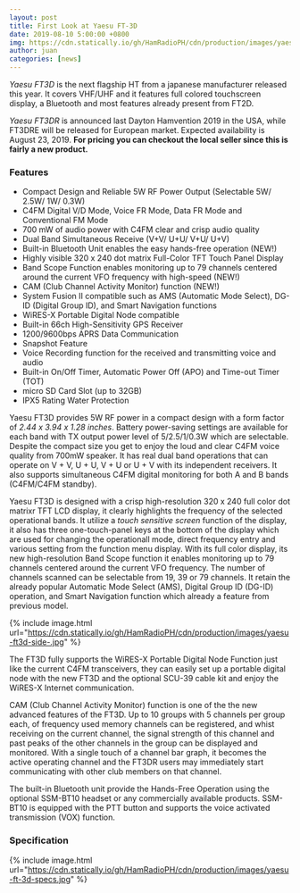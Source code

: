 ```yaml
---
layout: post
title: First Look at Yaesu FT-3D
date: 2019-08-10 5:00:00 +0800
img: https://cdn.statically.io/gh/HamRadioPH/cdn/production/images/yaesu-ft-3d.jpg
author: juan
categories: [news]
---
```


*Yaesu FT3D* is the next flagship HT from a japanese manufacturer released this year. It covers VHF/UHF and it features full colored touchscreen display, a Bluetooth and most features already present from FT2D.

*Yaesu FT3DR* is announced last Dayton Hamvention 2019 in the USA, while FT3DRE will be released for European market. Expected availability is August 23, 2019. **For pricing you can checkout the local seller since this is fairly a new product.**

### Features

- Compact Design and Reliable 5W RF Power Output (Selectable 5W/ 2.5W/ 1W/ 0.3W)
- C4FM Digital V/D Mode, Voice FR Mode, Data FR Mode and Conventional FM Mode
- 700 mW of audio power with C4FM clear and crisp audio quality
- Dual Band Simultaneous Receive (V+V/ U+U/ V+U/ U+V)
- Built-in Bluetooth Unit enables the easy hands-free operation (NEW!)
- Highly visible 320 x 240 dot matrix Full-Color TFT Touch Panel Display
- Band Scope Function enables monitoring up to 79 channels centered around the current VFO frequency with high-speed (NEW!)
- CAM (Club Channel Activity Monitor) function (NEW!)
- System Fusion II compatible such as AMS (Automatic Mode Select), DG-ID (Digital Group ID), and Smart Navigation functions
- WiRES-X Portable Digital Node compatible
- Built-in 66ch High-Sensitivity GPS Receiver
- 1200/9600bps APRS Data Communication
- Snapshot Feature
- Voice Recording function for the received and transmitting voice and audio
- Built-in On/Off Timer, Automatic Power Off (APO) and Time-out Timer (TOT)
- micro SD Card Slot (up to 32GB)
- IPX5 Rating Water Protection


Yaesu FT3D provides 5W RF power in a compact design with a form factor of *2.44 x 3.94 x 1.28 inches*. Battery power-saving settings are available for each band with TX output power level  of 5/2.5/1/0.3W which are selectable. Despite the compact size you get to enjoy the loud and clear C4FM voice quality from 700mW speaker. It has real dual band operations  that can operate on V + V, U + U, V + U or U + V with its independent receivers. It also supports simultaneous C4FM digital monitoring for both A and B bands (C4FM/C4FM standby). 

Yaesu FT3D is designed with a crisp high-resolution 320 x 240 full color dot matrixr TFT LCD display, it clearly highlights the frequency of the selected operational bands. It utilize a *touch sensitive screen* function of the display, it also has three one-touch-panel keys at the bottom of the display which are used for changing the operationall mode, direct frequency entry and various setting from the function menu display. With its full color display, its new high-resolution Band Scope function it  enables monitoring up to 79 channels centered around the current VFO frequency. The number of channels scanned can be selectable from 19, 39 or 79 channels. It retain the already popular Automatic Mode Select (AMS), Digital Group ID (DG-ID) operation, and Smart Navigation function which already a feature from previous model.

{% include image.html url="https://cdn.statically.io/gh/HamRadioPH/cdn/production/images/yaesu-ft3d-side-.jpg" %}

The FT3D fully supports the WiRES-X Portable Digital Node Function just like the current C4FM transceivers, they can easily set up a portable digital node with the new FT3D and the optional SCU-39 cable kit and enjoy the WiRES-X Internet communication.

CAM (Club Channel Activity Monitor) function is one of the the new advanced features of the FT3D. Up to 10 groups with 5 channels per group each, of frequency used memory channels can be registered, and whist receiving on the current channel, the signal strength of this channel and past peaks of the other channels in the group can be displayed and monitored. With a single touch of a channel bar graph, it becomes the active operating channel and the FT3DR users may immediately start communicating with other club members on that channel.

The built-in Bluetooth unit provide the Hands-Free Operation using the optional SSM-BT10 headset or any commercially available products. SSM-BT10 is equipped with the PTT button and supports the voice activated transmission (VOX) function.

### Specification

{% include image.html url="https://cdn.statically.io/gh/HamRadioPH/cdn/production/images/yaesu-ft-3d-specs.jpg" %}